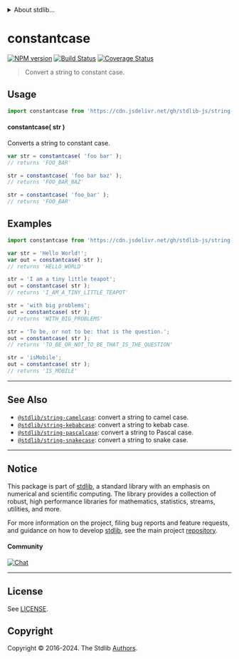 <!--

@license Apache-2.0

Copyright (c) 2021 The Stdlib Authors.

Licensed under the Apache License, Version 2.0 (the "License");
you may not use this file except in compliance with the License.
You may obtain a copy of the License at

   http://www.apache.org/licenses/LICENSE-2.0

Unless required by applicable law or agreed to in writing, software
distributed under the License is distributed on an "AS IS" BASIS,
WITHOUT WARRANTIES OR CONDITIONS OF ANY KIND, either express or implied.
See the License for the specific language governing permissions and
limitations under the License.

-->


<details>
  <summary>
    About stdlib...
  </summary>
  <p>We believe in a future in which the web is a preferred environment for numerical computation. To help realize this future, we've built stdlib. stdlib is a standard library, with an emphasis on numerical and scientific computation, written in JavaScript (and C) for execution in browsers and in Node.js.</p>
  <p>The library is fully decomposable, being architected in such a way that you can swap out and mix and match APIs and functionality to cater to your exact preferences and use cases.</p>
  <p>When you use stdlib, you can be absolutely certain that you are using the most thorough, rigorous, well-written, studied, documented, tested, measured, and high-quality code out there.</p>
  <p>To join us in bringing numerical computing to the web, get started by checking us out on <a href="https://github.com/stdlib-js/stdlib">GitHub</a>, and please consider <a href="https://opencollective.com/stdlib">financially supporting stdlib</a>. We greatly appreciate your continued support!</p>
</details>

# constantcase

[![NPM version][npm-image]][npm-url] [![Build Status][test-image]][test-url] [![Coverage Status][coverage-image]][coverage-url] <!-- [![dependencies][dependencies-image]][dependencies-url] -->

> Convert a string to constant case.

<!-- Package usage documentation. -->



<section class="usage">

## Usage

```javascript
import constantcase from 'https://cdn.jsdelivr.net/gh/stdlib-js/string-constantcase@deno/mod.js';
```

#### constantcase( str )

Converts a string to constant case.

```javascript
var str = constantcase( 'foo bar' );
// returns 'FOO_BAR'

str = constantcase( 'foo bar baz' );
// returns 'FOO_BAR_BAZ'

str = constantcase( 'foo_bar' );
// returns 'FOO_BAR'
```

</section>

<!-- /.usage -->

<!-- Package usage examples. -->

<section class="examples">

## Examples

```javascript
import constantcase from 'https://cdn.jsdelivr.net/gh/stdlib-js/string-constantcase@deno/mod.js';

var str = 'Hello World!';
var out = constantcase( str );
// returns 'HELLO_WORLD'

str = 'I am a tiny little teapot';
out = constantcase( str );
// returns 'I_AM_A_TINY_LITTLE_TEAPOT'

str = 'with big problems';
out = constantcase( str );
// returns 'WITH_BIG_PROBLEMS'

str = 'To be, or not to be: that is the question.';
out = constantcase( str );
// returns 'TO_BE_OR_NOT_TO_BE_THAT_IS_THE_QUESTION'

str = 'isMobile';
out = constantcase( str );
// returns 'IS_MOBILE'
```

</section>

<!-- /.examples -->



<!-- Section for related `stdlib` packages. Do not manually edit this section, as it is automatically populated. -->

<section class="related">

* * *

## See Also

-   <span class="package-name">[`@stdlib/string-camelcase`][@stdlib/string/camelcase]</span><span class="delimiter">: </span><span class="description">convert a string to camel case.</span>
-   <span class="package-name">[`@stdlib/string-kebabcase`][@stdlib/string/kebabcase]</span><span class="delimiter">: </span><span class="description">convert a string to kebab case.</span>
-   <span class="package-name">[`@stdlib/string-pascalcase`][@stdlib/string/pascalcase]</span><span class="delimiter">: </span><span class="description">convert a string to Pascal case.</span>
-   <span class="package-name">[`@stdlib/string-snakecase`][@stdlib/string/snakecase]</span><span class="delimiter">: </span><span class="description">convert a string to snake case.</span>

</section>

<!-- /.related -->

<!-- Section for all links. Make sure to keep an empty line after the `section` element and another before the `/section` close. -->


<section class="main-repo" >

* * *

## Notice

This package is part of [stdlib][stdlib], a standard library with an emphasis on numerical and scientific computing. The library provides a collection of robust, high performance libraries for mathematics, statistics, streams, utilities, and more.

For more information on the project, filing bug reports and feature requests, and guidance on how to develop [stdlib][stdlib], see the main project [repository][stdlib].

#### Community

[![Chat][chat-image]][chat-url]

---

## License

See [LICENSE][stdlib-license].


## Copyright

Copyright &copy; 2016-2024. The Stdlib [Authors][stdlib-authors].

</section>

<!-- /.stdlib -->

<!-- Section for all links. Make sure to keep an empty line after the `section` element and another before the `/section` close. -->

<section class="links">

[npm-image]: http://img.shields.io/npm/v/@stdlib/string-constantcase.svg
[npm-url]: https://npmjs.org/package/@stdlib/string-constantcase

[test-image]: https://github.com/stdlib-js/string-constantcase/actions/workflows/test.yml/badge.svg?branch=v0.2.0
[test-url]: https://github.com/stdlib-js/string-constantcase/actions/workflows/test.yml?query=branch:v0.2.0

[coverage-image]: https://img.shields.io/codecov/c/github/stdlib-js/string-constantcase/main.svg
[coverage-url]: https://codecov.io/github/stdlib-js/string-constantcase?branch=main

<!--

[dependencies-image]: https://img.shields.io/david/stdlib-js/string-constantcase.svg
[dependencies-url]: https://david-dm.org/stdlib-js/string-constantcase/main

-->

[chat-image]: https://img.shields.io/gitter/room/stdlib-js/stdlib.svg
[chat-url]: https://app.gitter.im/#/room/#stdlib-js_stdlib:gitter.im

[stdlib]: https://github.com/stdlib-js/stdlib

[stdlib-authors]: https://github.com/stdlib-js/stdlib/graphs/contributors

[cli-section]: https://github.com/stdlib-js/string-constantcase#cli
[cli-url]: https://github.com/stdlib-js/string-constantcase/tree/cli
[@stdlib/string-constantcase]: https://github.com/stdlib-js/string-constantcase/tree/main

[umd]: https://github.com/umdjs/umd
[es-module]: https://developer.mozilla.org/en-US/docs/Web/JavaScript/Guide/Modules

[deno-url]: https://github.com/stdlib-js/string-constantcase/tree/deno
[deno-readme]: https://github.com/stdlib-js/string-constantcase/blob/deno/README.md
[umd-url]: https://github.com/stdlib-js/string-constantcase/tree/umd
[umd-readme]: https://github.com/stdlib-js/string-constantcase/blob/umd/README.md
[esm-url]: https://github.com/stdlib-js/string-constantcase/tree/esm
[esm-readme]: https://github.com/stdlib-js/string-constantcase/blob/esm/README.md
[branches-url]: https://github.com/stdlib-js/string-constantcase/blob/main/branches.md

[stdlib-license]: https://raw.githubusercontent.com/stdlib-js/string-constantcase/main/LICENSE

[standard-streams]: https://en.wikipedia.org/wiki/Standard_streams

[mdn-regexp]: https://developer.mozilla.org/en-US/docs/Web/JavaScript/Guide/Regular_Expressions

<!-- <related-links> -->

[@stdlib/string/camelcase]: https://github.com/stdlib-js/string-camelcase/tree/deno

[@stdlib/string/kebabcase]: https://github.com/stdlib-js/string-kebabcase/tree/deno

[@stdlib/string/pascalcase]: https://github.com/stdlib-js/string-pascalcase/tree/deno

[@stdlib/string/snakecase]: https://github.com/stdlib-js/string-snakecase/tree/deno

<!-- </related-links> -->

</section>

<!-- /.links -->
